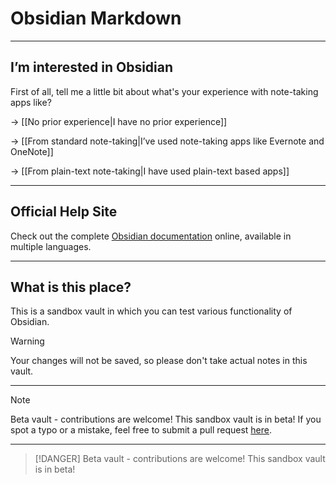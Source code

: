 # Obsidian Markdown

---

## I’m interested in Obsidian

First of all, tell me a little bit about what's your experience with note-taking apps like?

-> [[No prior experience|I have no prior experience]]

-> [[From standard note-taking|I’ve used note-taking apps like Evernote and OneNote]]

-> [[From plain-text note-taking|I have used plain-text based apps]]

---

## Official Help Site

Check out the complete [Obsidian documentation](https://help.obsidian.md/) online, available in multiple languages.

---

## What is this place?

This is a sandbox vault in which you can test various functionality of Obsidian.

> [!Warning]
> Your changes will not be saved, so please don't take actual notes in this vault.
---

> [!Note]
> Beta vault - contributions are welcome!
> This sandbox vault is in beta!
> If you spot a typo or a mistake, feel free to submit a pull request [here](https://github.com/obsidianmd/obsidian-docs/tree/master/Sandbox).
---

> [!DANGER]
> Beta vault - contributions are welcome!
> This sandbox vault is in beta!
